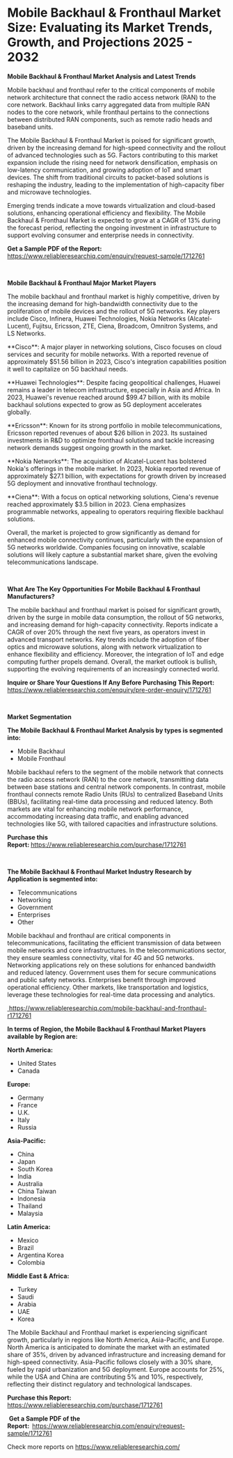 <p><h1>Mobile Backhaul & Fronthaul Market Size: Evaluating its Market Trends, Growth, and Projections 2025 - 2032</h1></p><p><strong>Mobile Backhaul & Fronthaul Market Analysis and Latest Trends</strong></p>
<p><p>Mobile backhaul and fronthaul refer to the critical components of mobile network architecture that connect the radio access network (RAN) to the core network. Backhaul links carry aggregated data from multiple RAN nodes to the core network, while fronthaul pertains to the connections between distributed RAN components, such as remote radio heads and baseband units. </p><p>The Mobile Backhaul & Fronthaul Market is poised for significant growth, driven by the increasing demand for high-speed connectivity and the rollout of advanced technologies such as 5G. Factors contributing to this market expansion include the rising need for network densification, emphasis on low-latency communication, and growing adoption of IoT and smart devices. The shift from traditional circuits to packet-based solutions is reshaping the industry, leading to the implementation of high-capacity fiber and microwave technologies.</p><p>Emerging trends indicate a move towards virtualization and cloud-based solutions, enhancing operational efficiency and flexibility. The Mobile Backhaul & Fronthaul Market is expected to grow at a CAGR of 13% during the forecast period, reflecting the ongoing investment in infrastructure to support evolving consumer and enterprise needs in connectivity.</p></p>
<p><strong>Get a Sample PDF of the Report:&nbsp;</strong> <a href="https://www.reliableresearchiq.com/enquiry/request-sample/1712761?utm_campaign=104&utm_medium=2&utm_source=Github&utm_content=ia&utm_term=11012025&utm_id=mobile-backhaul-fronthaul">https://www.reliableresearchiq.com/enquiry/request-sample/1712761</a></p>
<p>&nbsp;</p>
<p><strong>Mobile Backhaul & Fronthaul Major Market Players</strong></p>
<p><p>The mobile backhaul and fronthaul market is highly competitive, driven by the increasing demand for high-bandwidth connectivity due to the proliferation of mobile devices and the rollout of 5G networks. Key players include Cisco, Infinera, Huawei Technologies, Nokia Networks (Alcatel-Lucent), Fujitsu, Ericsson, ZTE, Ciena, Broadcom, Omnitron Systems, and LS Networks.</p><p>**Cisco**: A major player in networking solutions, Cisco focuses on cloud services and security for mobile networks. With a reported revenue of approximately $51.56 billion in 2023, Cisco's integration capabilities position it well to capitalize on 5G backhaul needs.</p><p>**Huawei Technologies**: Despite facing geopolitical challenges, Huawei remains a leader in telecom infrastructure, especially in Asia and Africa. In 2023, Huawei's revenue reached around $99.47 billion, with its mobile backhaul solutions expected to grow as 5G deployment accelerates globally.</p><p>**Ericsson**: Known for its strong portfolio in mobile telecommunications, Ericsson reported revenues of about $26 billion in 2023. Its sustained investments in R&D to optimize fronthaul solutions and tackle increasing network demands suggest ongoing growth in the market.</p><p>**Nokia Networks**: The acquisition of Alcatel-Lucent has bolstered Nokia's offerings in the mobile market. In 2023, Nokia reported revenue of approximately $27.1 billion, with expectations for growth driven by increased 5G deployment and innovative fronthaul technology.</p><p>**Ciena**: With a focus on optical networking solutions, Ciena's revenue reached approximately $3.5 billion in 2023. Ciena emphasizes programmable networks, appealing to operators requiring flexible backhaul solutions.</p><p>Overall, the market is projected to grow significantly as demand for enhanced mobile connectivity continues, particularly with the expansion of 5G networks worldwide. Companies focusing on innovative, scalable solutions will likely capture a substantial market share, given the evolving telecommunications landscape.</p></p>
<p>&nbsp;</p>
<p><strong>What Are The Key Opportunities For Mobile Backhaul & Fronthaul Manufacturers?</strong></p>
<p><p>The mobile backhaul and fronthaul market is poised for significant growth, driven by the surge in mobile data consumption, the rollout of 5G networks, and increasing demand for high-capacity connectivity. Reports indicate a CAGR of over 20% through the next five years, as operators invest in advanced transport networks. Key trends include the adoption of fiber optics and microwave solutions, along with network virtualization to enhance flexibility and efficiency. Moreover, the integration of IoT and edge computing further propels demand. Overall, the market outlook is bullish, supporting the evolving requirements of an increasingly connected world.</p></p>
<p><strong>Inquire or Share Your Questions If Any Before Purchasing This Report:</strong> <a href="https://www.reliableresearchiq.com/enquiry/pre-order-enquiry/1712761?utm_campaign=104&utm_medium=2&utm_source=Github&utm_content=ia&utm_term=11012025&utm_id=mobile-backhaul-fronthaul">https://www.reliableresearchiq.com/enquiry/pre-order-enquiry/1712761</a></p>
<p>&nbsp;</p>
<p><strong>Market Segmentation</strong></p>
<p><strong>The Mobile Backhaul & Fronthaul Market Analysis by types is segmented into:</strong></p>
<p><ul><li>Mobile Backhaul</li><li>Mobile Fronthaul</li></ul></p>
<p><p>Mobile backhaul refers to the segment of the mobile network that connects the radio access network (RAN) to the core network, transmitting data between base stations and central network components. In contrast, mobile fronthaul connects remote Radio Units (RUs) to centralized Baseband Units (BBUs), facilitating real-time data processing and reduced latency. Both markets are vital for enhancing mobile network performance, accommodating increasing data traffic, and enabling advanced technologies like 5G, with tailored capacities and infrastructure solutions.</p></p>
<p><strong>Purchase this Report:&nbsp;</strong><a href="https://www.reliableresearchiq.com/purchase/1712761?utm_campaign=104&utm_medium=2&utm_source=Github&utm_content=ia&utm_term=11012025&utm_id=mobile-backhaul-fronthaul">https://www.reliableresearchiq.com/purchase/1712761</a></p>
<p>&nbsp;</p>
<p><strong>The Mobile Backhaul & Fronthaul Market Industry Research by Application is segmented into:</strong></p>
<p><ul><li>Telecommunications</li><li>Networking</li><li>Government</li><li>Enterprises</li><li>Other</li></ul></p>
<p><p>Mobile backhaul and fronthaul are critical components in telecommunications, facilitating the efficient transmission of data between mobile networks and core infrastructures. In the telecommunications sector, they ensure seamless connectivity, vital for 4G and 5G networks. Networking applications rely on these solutions for enhanced bandwidth and reduced latency. Government uses them for secure communications and public safety networks. Enterprises benefit through improved operational efficiency. Other markets, like transportation and logistics, leverage these technologies for real-time data processing and analytics.</p></p>
<p><a href="https://www.reliableresearchiq.com/mobile-backhaul-and-fronthaul-r1712761?utm_campaign=104&utm_medium=2&utm_source=Github&utm_content=ia&utm_term=11012025&utm_id=mobile-backhaul-fronthaul">&nbsp;https://www.reliableresearchiq.com/mobile-backhaul-and-fronthaul-r1712761</a></p>
<p><strong>In terms of Region, the Mobile Backhaul & Fronthaul Market Players available by Region are:</strong></p>
<p>
    <p> <strong> North America: </strong>
        <ul>
            <li>United States</li>
            <li>Canada</li>
        </ul>
        </p> 
    <p> <strong> Europe: </strong>
        <ul>
            <li>Germany</li>
            <li>France</li>
            <li>U.K.</li>
            <li>Italy</li>
            <li>Russia</li>
        </ul>
        </p> 
    <p> <strong> Asia-Pacific: </strong>
        <ul>
            <li>China</li>
            <li>Japan</li>
            <li>South Korea</li>
            <li>India</li>
            <li>Australia</li>
            <li>China Taiwan</li>
            <li>Indonesia</li>
            <li>Thailand</li>
            <li>Malaysia</li>
        </ul>
        </p> 
    <p> <strong> Latin America: </strong>
        <ul>
            <li>Mexico</li>
            <li>Brazil</li>
            <li>Argentina Korea</li>
            <li>Colombia</li>
        </ul>
        </p> 
    <p> <strong> Middle East & Africa: </strong>
        <ul>
            <li>Turkey</li>
            <li>Saudi</li>
            <li>Arabia</li>
            <li>UAE</li>
            <li>Korea</li>
        </ul>
    </p>
    </p>
<p><p>The Mobile Backhaul and Fronthaul market is experiencing significant growth, particularly in regions like North America, Asia-Pacific, and Europe. North America is anticipated to dominate the market with an estimated share of 35%, driven by advanced infrastructure and increasing demand for high-speed connectivity. Asia-Pacific follows closely with a 30% share, fueled by rapid urbanization and 5G deployment. Europe accounts for 25%, while the USA and China are contributing 5% and 10%, respectively, reflecting their distinct regulatory and technological landscapes.</p></p>
<p><strong>Purchase this Report: </strong><a href="https://www.reliableresearchiq.com/purchase/1712761?utm_campaign=104&utm_medium=2&utm_source=Github&utm_content=ia&utm_term=11012025&utm_id=mobile-backhaul-fronthaul">https://www.reliableresearchiq.com/purchase/1712761</a></p>
<p>&nbsp;<strong>Get a Sample PDF of the Report:&nbsp;&nbsp;</strong><a href="https://www.reliableresearchiq.com/enquiry/request-sample/1712761?utm_campaign=104&utm_medium=2&utm_source=Github&utm_content=ia&utm_term=11012025&utm_id=mobile-backhaul-fronthaul">https://www.reliableresearchiq.com/enquiry/request-sample/1712761</a></p>
<p><strong></strong></p>
<p>Check more reports on <a href="https://www.reliableresearchiq.com/?utm_campaign=104&utm_medium=2&utm_source=Github&utm_content=ia&utm_term=11012025&utm_id=mobile-backhaul-fronthaul">https://www.reliableresearchiq.com/</a></p>